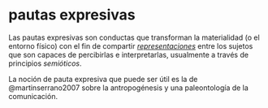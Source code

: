 # pautas expresivas

Las pautas expresivas son conductas que transforman la materialidad (o el entorno físico) con el fin de compartir *[representaciones](representaciones.md)* entre los sujetos que son capaces de percibirlas e interpretarlas, usualmente a través de principios *semióticos*.

La noción de pauta expresiva que puede ser útil es la de @martinserrano2007 sobre la antropogénesis y una paleontología de la comunicación.
